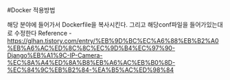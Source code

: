 #Docker 적용방법

해당 분야에 들어가서 Dockerfile을 복사시킨다. 그리고 해당conf파일을 들어가있는대로 수정한다
Reference
-https://glhan.tistory.com/entry/%EB%9D%BC%EC%A6%88%EB%B2%A0%EB%A6%AC%ED%8C%8C%EC%9D%B4%EC%97%90-Django%EB%A1%9C-IP-Camera-%EC%8A%A4%ED%8A%B8%EB%A6%AC%EB%B0%8D-%EC%84%9C%EB%B2%84-%EA%B5%AC%ED%98%84
